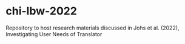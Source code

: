 # chi-lbw-2022
Repository to host research materials discussed in Johs et al. (2022), Investigating User Needs of Translator
